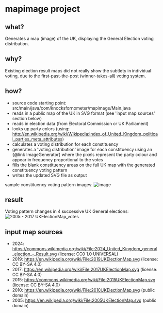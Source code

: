 # mapimage project

## what?
Generates a map (image) of the UK, displaying the General Election voting distribution.

## why?
Existing election result maps did not really show the subtlety in individual voting, due to the first-past-the-post (winner-takes-all) voting system.

## how?
 *   source code starting point: src/main/java/com/knocksfornometer/mapimage/Main.java
 *   reads in a public map of the UK in SVG format (see 'input map sources' section below)
 *   reads in election data (from Electoral Commission or UK Parliament)
 *   looks up party colors (using: http://en.wikipedia.org/wiki/Wikipedia:Index_of_United_Kingdom_political_parties_meta_attributes)
 *   calculates a voting distribution for each constituency
 *   generates a 'voting distribution' image for each constituency using an {@link ImageGenerator} where the pixels represent the party colour and appear in frequency proportional to the votes
 *   fills the blank constituency areas on the full UK map with the generated constituency voting pattern
 *   writes the updated SVG file as output

sample constituency voting pattern images:
![image](https://github.com/eelcodevlieger/mapimage/assets/44651943/c01d5a93-e18d-49d0-a528-e896d9b45b4e)

## result
Voting pattern changes in 4 successive UK General elections:
![2005 - 2017 UKElectionMap_votes](https://github.com/eelcodevlieger/mapimage/assets/44651943/9962652b-32af-415f-b942-ea986d810db1)

## input map sources
 * 2024: https://commons.wikimedia.org/wiki/File:2024_United_Kingdom_general_election_-_Result.svg (license: CC0 1.0 UNIVERSAL)
 * 2019: https://en.wikipedia.org/wiki/File:2019UKElectionMap.svg (license: CC BY-SA 4.0)
 * 2017: https://en.wikipedia.org/wiki/File:2017UKElectionMap.svg (license: CC BY-SA 4.0)
 * 2015: https://commons.wikimedia.org/wiki/File:2015UKElectionMap.svg (license: CC BY-SA 4.0)
 * 2010: https://en.wikipedia.org/wiki/File:2010UKElectionMap.svg (public domain)
 * 2005: https://en.wikipedia.org/wiki/File:2005UKElectionMap.svg (public domain)